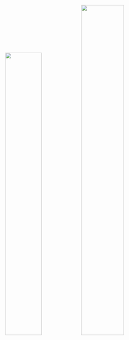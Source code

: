 <img width="48.05%" src="https://github-readme-stats.vercel.app/api/top-langs/?username=fnzainal&title_color=79ff97&icon_color=63a2ff&text_color=ffffff&bg_color=151515&hide=css%2Chtml&layout=compact" /><img width="51.95%" src="https://github-readme-stats.vercel.app/api?username=fnzainal&&show_icons=true&title_color=79ff97&icon_color=63a2ff&text_color=ffffff&bg_color=151515&hide=contribs" />
